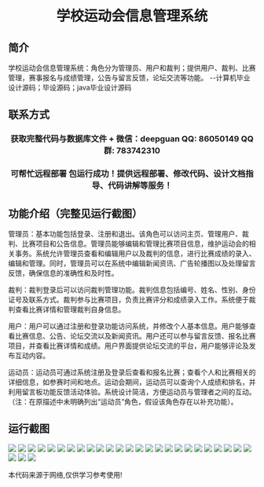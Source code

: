 <p><h1 align="center">学校运动会信息管理系统</h1></p>

## 简介
学校运动会信息管理系统：角色分为管理员、用户和裁判；提供用户、裁判、比赛管理，赛事报名与成绩管理，公告与留言反馈，论坛交流等功能。    --计算机毕业设计源码；毕设源码；java毕业设计源码


## 联系方式
<p><h3 align="center">获取完整代码与数据库文件 + 微信：deepguan QQ: 86050149 QQ群: 783742310</h3></p>
<p><h3 align="center">可帮忙远程部署 包运行成功！提供远程部署、修改代码、设计文档指导、代码讲解等服务！</h3></p>

## 功能介绍（完整见运行截图）
管理员：基本功能包括登录、注册和退出。该角色可以访问主页、管理用户、裁判、比赛项目和公告信息。管理员能够编辑和管理比赛项目信息，维护运动会的相关事务。系统允许管理员查看和编辑用户以及裁判的信息，进行比赛成绩的录入、编辑和管理。同时，管理员可以在系统中编辑新闻资讯、广告轮播图以及处理留言反馈，确保信息的准确性和及时性。

裁判：裁判登录后可以访问裁判管理功能。裁判信息包括编号、姓名、性别、身份证号及联系方式。裁判参与比赛项目，负责比赛评分和成绩录入工作。系统便于裁判查看比赛详情和管理裁判自身信息。

用户：用户可以通过注册和登录功能访问系统，并修改个人基本信息。用户能够查看比赛信息、公告、论坛交流以及新闻资讯。用户还可以参与留言反馈、报名比赛项目，并查看比赛详情和成绩。用户界面提供论坛交流的平台，用户能够评论及发布互动内容。

运动员：运动员可通过系统注册及登录后查看和报名比赛；查看个人和比赛相关的详细信息，如参赛时间和地点。运动会期间，运动员可以查询个人成绩和排名，并利用留言板功能反馈活动体验。系统设计简洁，方便运动员与管理者之间的互动。（注：在原描述中未明确列出“运动员”角色，假设该角色存在以补充功能）。


## 运行截图
![](img/001.jpg)
![](img/002.jpg)
![](img/003.jpg)
![](img/004.jpg)
![](img/005.jpg)
![](img/006.jpg)
![](img/007.jpg)
![](img/008.jpg)
![](img/009.jpg)
![](img/010.jpg)
![](img/011.jpg)
![](img/012.jpg)
![](img/013.jpg)
![](img/014.jpg)
![](img/015.jpg)
![](img/016.jpg)
![](img/017.jpg)
![](img/018.jpg)
![](img/019.jpg)
![](img/020.jpg)
![](img/021.jpg)
![](img/022.jpg)
![](img/023.jpg)
![](img/024.jpg)
![](img/025.jpg)
![](img/026.jpg)
![](img/027.jpg)
![](img/028.jpg)

<p>本代码来源于网络,仅供学习参考使用!</p>
